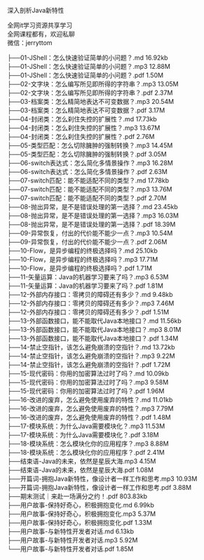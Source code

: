 深入剖析Java新特性

全网it学习资源共享学习<br>全网课程都有，欢迎私聊<br>微信：jerryttom<br>

├──01-JShell：怎么快速验证简单的小问题？.md 16.92kb<br> ├──01-JShell：怎么快速验证简单的小问题？.mp3 12.88M<br> ├──01-JShell：怎么快速验证简单的小问题？.pdf 1.50M<br> ├──02-文字块：怎么编写所见即所得的字符串？.mp3 13.05M<br> ├──02-文字块：怎么编写所见即所得的字符串？.pdf 2.37M<br> ├──03-档案类：怎么精简地表达不可变数据？.mp3 20.54M<br> ├──03-档案类：怎么精简地表达不可变数据？.pdf 3.17M<br> ├──04-封闭类：怎么刹住失控的扩展性？.md 17.73kb<br> ├──04-封闭类：怎么刹住失控的扩展性？.mp3 13.67M<br> ├──04-封闭类：怎么刹住失控的扩展性？.pdf 2.76M<br> ├──05-类型匹配：怎么切除臃肿的强制转换？.mp3 14.45M<br> ├──05-类型匹配：怎么切除臃肿的强制转换？.pdf 3.05M<br> ├──06-switch表达式：怎么简化多情景操作？.mp3 16.28M<br> ├──06-switch表达式：怎么简化多情景操作？.pdf 2.63M<br> ├──07-switch匹配：能不能适配不同的类型？.md 17.78kb<br> ├──07-switch匹配：能不能适配不同的类型？.mp3 13.76M<br> ├──07-switch匹配：能不能适配不同的类型？.pdf 2.70M<br> ├──08-抛出异常，是不是错误处理的第一选择？.md 23.45kb<br> ├──08-抛出异常，是不是错误处理的第一选择？.mp3 16.03M<br> ├──08-抛出异常，是不是错误处理的第一选择？.pdf 18.39M<br> ├──09-异常恢复，付出的代价能不能少一点？.mp3 10.54M<br> ├──09-异常恢复，付出的代价能不能少一点？.pdf 2.06M<br> ├──10-Flow，是异步编程的终极选择吗？.md 25.10kb<br> ├──10-Flow，是异步编程的终极选择吗？.mp3 17.71M<br> ├──10-Flow，是异步编程的终极选择吗？.pdf 1.71M<br> ├──11-矢量运算：Java的机器学习要来了吗？.mp3 6.53M<br> ├──11-矢量运算：Java的机器学习要来了吗？.pdf 1.81M<br> ├──12-外部内存接口：零拷贝的障碍还有多少？.md 9.48kb<br> ├──12-外部内存接口：零拷贝的障碍还有多少？.mp3 7.46M<br> ├──12-外部内存接口：零拷贝的障碍还有多少？.pdf 1.51M<br> ├──13-外部函数接口，能不能取代Java本地接口？.md 11.56kb<br> ├──13-外部函数接口，能不能取代Java本地接口？.mp3 8.01M<br> ├──13-外部函数接口，能不能取代Java本地接口？.pdf 1.34M<br> ├──14-禁止空指针，该怎么避免崩溃的空指针？.md 13.72kb<br> ├──14-禁止空指针，该怎么避免崩溃的空指针？.mp3 9.22M<br> ├──14-禁止空指针，该怎么避免崩溃的空指针？.pdf 1.72M<br> ├──15-现代密码：你用的加密算法过时了吗？.md 10.09kb<br> ├──15-现代密码：你用的加密算法过时了吗？.mp3 9.58M<br> ├──15-现代密码：你用的加密算法过时了吗？.pdf 1.96M<br> ├──16-改进的废弃，怎么避免使用废弃的特性？.md 11.01kb<br> ├──16-改进的废弃，怎么避免使用废弃的特性？.mp3 7.79M<br> ├──16-改进的废弃，怎么避免使用废弃的特性？.pdf 1.48M<br> ├──17-模块系统：为什么Java需要模块化？.mp3 11.53M<br> ├──17-模块系统：为什么Java需要模块化？.pdf 3.18M<br> ├──18-模块系统：怎么模块化你的应用程序？.mp3 8.88M<br> ├──18-模块系统：怎么模块化你的应用程序？.pdf 2.41M<br> ├──结束语-Java的未来，依然是星辰大海.mp3 4.15M<br> ├──结束语-Java的未来，依然是星辰大海.pdf 1.08M<br> ├──开篇词-拥抱Java新特性，像设计者一样工作和思考.mp3 10.93M<br> ├──开篇词-拥抱Java新特性，像设计者一样工作和思考.pdf 3.88M<br> ├──期末测试｜来赴一场满分之约！.pdf 803.83kb<br> ├──用户故事-保持好奇心，积极拥抱变化.md 6.99kb<br> ├──用户故事-保持好奇心，积极拥抱变化.mp3 5.37M<br> ├──用户故事-保持好奇心，积极拥抱变化.pdf 1.33M<br> ├──用户故事-与新特性开发者对话.md 6.13kb<br> ├──用户故事-与新特性开发者对话.mp3 5.92M<br> └──用户故事-与新特性开发者对话.pdf 1.85M